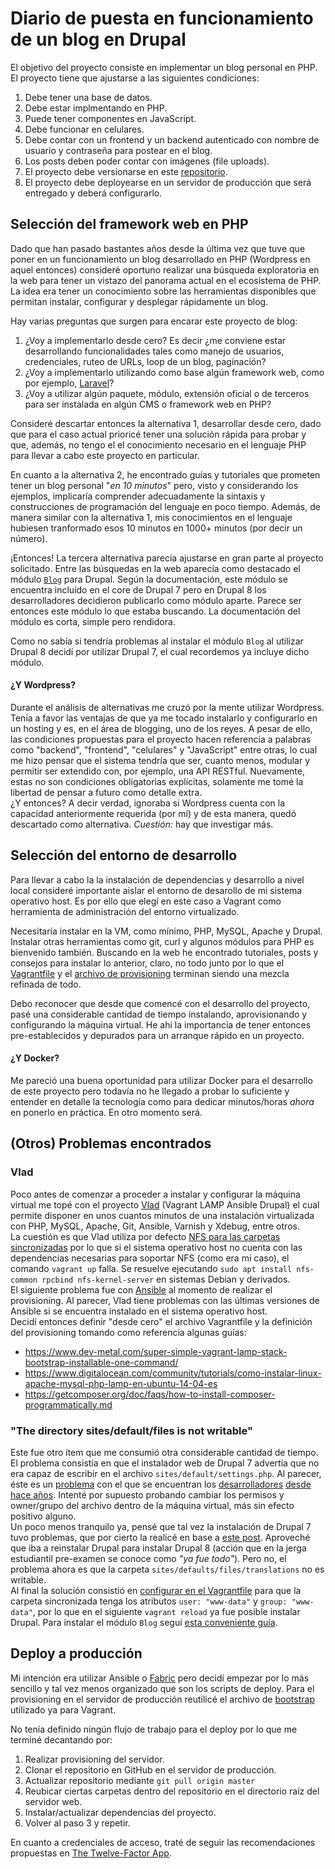 # Diario de puesta en funcionamiento de un blog en Drupal

El objetivo del proyecto consiste en implementar un blog personal en PHP. El
proyecto tiene que ajustarse a las siguientes condiciones:

1. Debe tener una base de datos.
2. Debe estar implmentando en PHP.
3. Puede tener componentes en JavaScript.
4. Debe funcionar en celulares.
5. Debe contar con un frontend y un backend autenticado con nombre de usuario y
   contraseña para postear en el blog.
6. Los posts deben poder contar con imágenes (file uploads).
7. El proyecto debe versionarse en este [repositorio](https://github.com/42mate/code-test).
8. El proyecto debe deployearse en un servidor de producción que será entregado y deberá configurarlo.

## Selección del framework web en PHP

Dado que han pasado bastantes años desde la última vez que tuve que poner en un
funcionamiento un blog desarrollado en PHP (Wordpress en aquel entonces) consideré
oportuno realizar una búsqueda exploratoria en la web para tener un vistazo del
panorama actual en el ecosistema de PHP. La idea era tener un conocimiento
sobre las herramientas disponibles que permitan instalar, configurar y desplegar rápidamente un blog.

Hay varias preguntas que surgen para encarar este proyecto de blog:

1. ¿Voy a implementarlo desde cero? Es decir ¿me conviene estar desarrollando
  funcionalidades tales como manejo de usuarios, credenciales, ruteo de URLs,
  loop de un blog, paginación?
2. ¿Voy a implementarlo utilizando como base algún framework web, como por ejemplo,
  [Laravel](https://laravel.com/)?
3. ¿Voy a utilizar algún paquete, módulo, extensión oficial o de terceros para
   ser instalada en algún CMS o framework web en PHP?

Consideré descartar entonces la alternativa 1, desarrollar desde cero, dado que
para el caso actual prioricé tener una solución rápida para probar y que,
además, no tengo el el conocimiento necesario en el lenguaje PHP para llevar a
cabo este proyecto en particular.

En cuanto a la alternativa 2, he encontrado guías y tutoriales que prometen tener
un blog personal "*en 10 minutos*" pero, visto y considerando los ejemplos,
implicaría comprender adecuadamente la sintaxis y construcciones de programación
del lenguaje en poco tiempo. Además, de manera similar con la alternativa 1,
mis conocimientos en el lenguaje hubiesen tranformado esos 10 minutos en 1000+
minutos (por decir un número).

¡Entonces! La tercera alternativa parecía ajustarse en gran parte al proyecto
solicitado. Entre las búsquedas en la web aparecía como destacado el módulo
[`Blog`](https://www.drupal.org/documentation/modules/blog) para Drupal. Según
la documentación, este módulo se encuentra incluído en el core de Drupal 7 pero
en Drupal 8 los desarrolladores decidieron publicarlo como módulo aparte.
Parece ser entonces este módulo lo que estaba buscando. La documentación del
módulo es corta, simple pero rendidora.

Como no sabía si tendría problemas al instalar el módulo `Blog` al utilizar Drupal 8
decidí por utilizar Drupal 7, el cual recordemos ya incluye dicho módulo.

#### ¿Y Wordpress?

Durante el análisis de alternativas me cruzó por la mente utilizar Wordpress. Tenía
a favor las ventajas de que ya me tocado instalarlo y configurarlo en un hosting
y es, en el área de blogging, uno de los reyes. A pesar de ello, las condiciones
propuestas para el proyecto hacen referencia a palabras como "backend", "frontend", "celulares" y "JavaScript" entre otras, lo cual me hizo pensar que el sistema
tendría que ser, cuanto menos, modular y permitir ser extendido con, por ejemplo,
una API RESTful. Nuevamente, estas no son condiciones obligatorias explícitas,
solamente me tomé la libertad de pensar a futuro como detalle extra.  
¿Y entonces? A decir verdad, ignoraba si Wordpress cuenta con la capacidad
anteriormente requerida (por mí) y de esta manera, quedó descartado como
alternativa. *Cuestión:* hay que investigar más.

## Selección del entorno de desarrollo

Para llevar a cabo la la instalación de dependencias y desarrollo a nivel local
consideré importante aislar el entorno de desarollo de mi sistema operativo host.
Es por ello que elegí en este caso a Vagrant como herramienta de administración
del entorno virtualizado.

Necesitaría instalar en la VM, como mínimo, PHP, MySQL, Apache y Drupal.
Instalar otras herramientas como git, curl y algunos módulos para PHP es bienvenido
también. Buscando en la web he encontrado tutoriales, posts y consejos para instalar
lo anterior, claro, no todo junto por lo que el [Vagrantfile](../../Vagrantfile) y
el [archivo de provisioning](../../scripts/bootstrap.sh) terminan siendo una mezcla refinada de todo.

Debo reconocer que desde que comencé con el desarrollo del proyecto, pasé una
considerable cantidad de tiempo instalando, aprovisionando y configurando la máquina
virtual. He ahi la importancia de tener entonces pre-establecidos y depurados
para un arranque rápido en un proyecto.

#### ¿Y Docker?

Me pareció una buena oportunidad para utilizar Docker para el desarrollo de este
proyecto pero todavía no he llegado a probar lo suficiente y entender en detalle
la tecnología como para dedicar minutos/horas *ahora* en ponerlo en práctica. En
otro momento será.

## (Otros) Problemas encontrados

### Vlad

Poco antes de comenzar a proceder a instalar y configurar la máquina virtual me
topé con el proyecto [Vlad](https://github.com/hashbangcode/vlad) (Vagrant LAMP Ansible Drupal) el cual permite disponer en unos cuantos minutos de una
instalación virtualizada con PHP, MySQL, Apache, Git, Ansible, Varnish y Xdebug,
entre otros.  
La cuestión es que Vlad utiliza por defecto [NFS para las carpetas
sincronizadas](https://www.vagrantup.com/docs/synced-folders/nfs.html) por lo que
si el sistema operativo host no cuenta con las dependencias necesarias para soportar NFS (como era mi caso), el comando `vagrant up` falla. Se resuelve ejecutando
`sudo apt install nfs-common rpcbind nfs-kernel-server` en sistemas Debian y derivados.  
El siguiente problema fue con [Ansible](https://www.ansible.com/) al momento de
realizar el provisioning. Al parecer, Vlad tiene problemas con las últimas versiones
de Ansible si se encuentra instalado en el sistema operativo host.  
Decidí entonces definir "desde cero" el archivo Vagrantfile y la definición del
provisioning tomando como referencia algunas guías:

* https://www.dev-metal.com/super-simple-vagrant-lamp-stack-bootstrap-installable-one-command/
* https://www.digitalocean.com/community/tutorials/como-instalar-linux-apache-mysql-php-lamp-en-ubuntu-14-04-es
* https://getcomposer.org/doc/faqs/how-to-install-composer-programmatically.md

### "The directory sites/default/files is not writable"

Este fue otro ítem que me consumió otra considerable cantidad de tiempo. El problema
consistía en que el instalador web de Drupal 7 advertía que no era capaz de escribir
en el archivo `sites/default/settings.php`. Al parecer, éste es un [problema](https://www.drupal.org/server-permissions) con el que se encuentran los [desarrolladores](http://theaccidentalcoder.com/content/drupal-and-permissions-avoiding-directory-sitesdefaultfiles-not-writable-error) [desde hace años](https://www.drupal.org/node/231865). Intenté por supuesto probando cambiar
los permisos y owner/grupo del archivo dentro de la máquina virtual, más sin efecto
positivo alguno.  
Un poco menos tranquilo ya, pensé que tal vez la instalación de Drupal 7 tuvo
problemas, que por cierto la realicé en base a [este post](https://www.lullabot.com/articles/goodbye-drush-make-hello-composer).
Aproveché que iba a reinstalar Drupal para instalar Drupal 8 (acción que en la
jerga estudiantil pre-examen se conoce como *"ya fue todo"*).  Pero no, el
problema ahora es que la carpeta `sites/defaults/files/translations` no es writable.  
Al final la solución consistió en [configurar en el Vagrantfile](http://jeremykendall.net/2013/08/09/vagrant-synced-folders-permissions/) para que la carpeta sincronizada tenga los atributos `user: "www-data"` y `group: "www-data"`, por lo que en el siguiente `vagrant reload` ya fue posible instalar Drupal.
Para instalar el módulo `Blog` seguí [esta conveniente guía](https://www.inmotionhosting.com/support/edu/drupal-8/blogging/install-enable).

## Deploy a producción

Mi intención era utilizar Ansible o [Fabric](http://www.fabfile.org/) pero decidí
empezar por lo más sencillo y tal vez menos organizado que son los scripts de
deploy. Para el provisioning en el servidor de producción reutilicé el archivo
de [bootstrap](../../scripts/bootstrap.sh) utilizado ya para Vagrant.

No tenía definido ningún flujo de trabajo para el deploy por lo que me terminé
decantando por:

1. Realizar provisioning del servidor.
2. Clonar el repositorio en GitHub en el servidor de producción.
3. Actualizar repositorio mediante `git pull origin master`
4. Reubicar ciertas carpetas dentro del repositorio en el directorio raíz del
   servidor web.
5. Instalar/actualizar dependencias del proyecto.
4. Volver al paso 3 y repetir.

En cuanto a credenciales de acceso, traté de seguir las recomendaciones propuestas
en [The Twelve-Factor App](https://12factor.net/).
